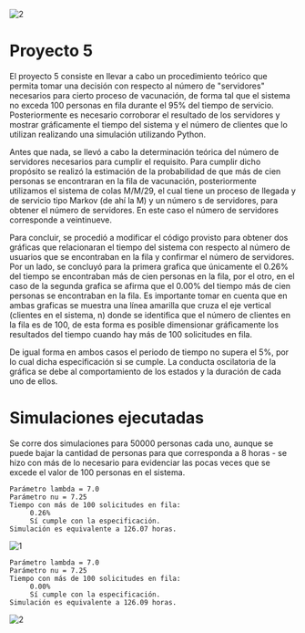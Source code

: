 ![2](https://user-images.githubusercontent.com/20981514/127969827-ca95283b-0358-4a93-a2dd-8c6d7e083c07.png)
# Proyecto 5

El proyecto 5 consiste en llevar a cabo un procedimiento teórico que permita tomar una decisión con respecto al número de "servidores" necesarios para cierto proceso de vacunación, de forma tal que el sistema no exceda 100 personas en fila durante el 95% del tiempo de servicio. Posteriormente es necesario corroborar el resultado de los servidores y mostrar gráficamente el tiempo del sistema y el número de clientes que lo utilizan realizando una simulación utilizando Python. 

Antes que nada, se llevó a cabo la determinación teórica del número de servidores necesarios para cumplir el requisito. Para cumplir dicho propósito se realizó la estimación de la probabilidad de que más de cien personas se encontraran en la fila de vacunación, posteriormente utilizamos el sistema de colas M/M/29, el cual tiene un proceso de llegada y de servicio tipo Markov (de ahí la M) y un número s de servidores, para obtener el número de servidores. En este caso el número de servidores corresponde a veintinueve.

Para concluir, se procedió a modificar el código provisto para obtener dos gráficas que relacionaran el tiempo del sistema con respecto al número de usuarios que se encontraban en la fila y confirmar el número de servidores.  Por un lado, se concluyó para la primera grafica que únicamente el 0.26% del tiempo se encontraban más de cien personas en la fila, por el otro, en el caso de la segunda grafica se afirma que el 0.00% del tiempo más de cien personas se encontraban en la fila. Es importante tomar en cuenta que en ambas graficas se muestra una línea amarilla que cruza el eje vertical (clientes en el sistema, n) donde se identifica que el número de clientes en la fila es de 100, de esta forma es posible dimensionar gráficamente los resultados del tiempo cuando hay más de 100 solicitudes en fila.

De igual forma en ambos casos el periodo de tiempo no supera el 5%, por lo cual dicha especificación si se cumple. La conducta oscilatoria de la gráfica se debe al comportamiento de los estados y la duración de cada uno de ellos.

# Simulaciones ejecutadas
Se corre dos simulaciones para 50000 personas cada uno, aunque se puede bajar la cantidad de personas para que corresponda a 8 horas - se hizo con más de lo necesario para evidenciar las pocas veces que se excede el valor de 100 personas en el sistema.

```
Parámetro lambda = 7.0
Parámetro nu = 7.25
Tiempo con más de 100 solicitudes en fila:
	 0.26%
	 Sí cumple con la especificación.
Simulación es equivalente a 126.07 horas.
```
![1](https://user-images.githubusercontent.com/20981514/127969861-be66a736-abf3-4bb5-adf5-35ec7d1ccc41.png)


```
Parámetro lambda = 7.0
Parámetro nu = 7.25
Tiempo con más de 100 solicitudes en fila:
	 0.00%
	 Sí cumple con la especificación.
Simulación es equivalente a 126.09 horas.
```
![2](https://user-images.githubusercontent.com/20981514/127969851-c1410bbb-155e-4d48-9e40-871eaa1135cb.png)
